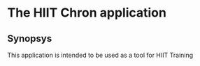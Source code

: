 # The HIIT Chron application

## Synopsys
This application is intended to be used as a tool for HIIT Training